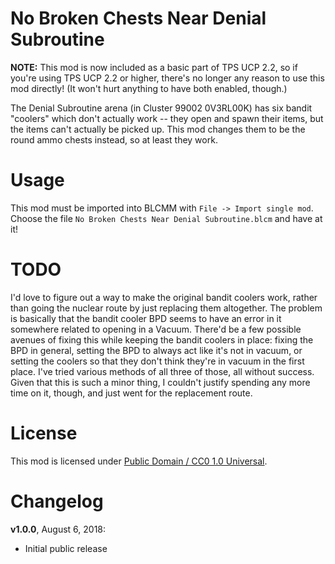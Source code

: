 No Broken Chests Near Denial Subroutine
=======================================

**NOTE:** This mod is now included as a basic part of TPS UCP 2.2, so if
you're using TPS UCP 2.2 or higher, there's no longer any reason to use
this mod directly!  (It won't hurt anything to have both enabled, though.)

The Denial Subroutine arena (in Cluster 99002 0V3RL00K) has six bandit
"coolers" which don't actually work -- they open and spawn their items, but the
items can't actually be picked up.  This mod changes them to be the round ammo
chests instead, so at least they work.

Usage
=====

This mod must be imported into BLCMM with `File -> Import single mod`.
Choose the file `No Broken Chests Near Denial Subroutine.blcm` and have at it!

TODO
====

I'd love to figure out a way to make the original bandit coolers work, rather
than going the nuclear route by just replacing them altogether.  The problem
is basically that the bandit cooler BPD seems to have an error in it somewhere
related to opening in a Vacuum.  There'd be a few possible avenues of fixing
this while keeping the bandit coolers in place: fixing the BPD in general,
setting the BPD to always act like it's not in vacuum, or setting the coolers
so that they don't think they're in vacuum in the first place.  I've tried
various methods of all three of those, all without success.  Given that this is
such a minor thing, I couldn't justify spending any more time on it, though, and
just went for the replacement route.

License
=======

This mod is licensed under
[Public Domain / CC0 1.0 Universal](https://creativecommons.org/publicdomain/zero/1.0/).

Changelog
=========

**v1.0.0**, August 6, 2018:
 * Initial public release
